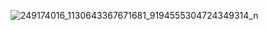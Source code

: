
![249174016_1130643367671681_9194555304724349314_n](https://user-images.githubusercontent.com/91283165/140621316-2eb96095-5863-4884-8d0f-d775bafd4140.jpg)
